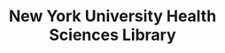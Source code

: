 ---
layout: repo
title: "New York University Health Sciences Library"
id: 21853
permalink: repos/21853/
---